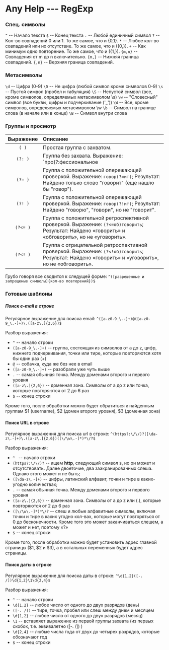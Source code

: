 # Any Help --- RegExp
### Спец. символы

`^` -- Начало текста
`$` -- Конец текста
`.` -- Любой единичный символ
`?` -- Кол-во совпадений 0 или 1. То же самое, что и {0,1}.
`*` -- Любое кол-во совпадений или их отсутствие. То же самое, что и ({0,}).
`+` -- Как минимум одно повторение. То же самое, что и ({1,}).
`{m,n}` -- Совпадения от m до n включительно.
`{m,}` -- Нижняя граница совпадений.
`{,n}` -- Верхняя граница совпадений.


### Метасимволы

`\d` -- Цифра (0-9)
`\D` -- Не цифра (любой символ кроме символов 0-9)
`\s` -- Пустой символ (пробел и табуляция)
`\S` -- Непустой символ (все, кроме символов, определяемых метасимволом \s)
`\w` -- "Словесный" символ (все буквы, цифры и подчеркивание ('_'))
`\W` -- Все, кроме символов, определяемых метасимволом \w
`\b` -- Символ на границе слова (в начале или в конце)
`\B` -- Символ внутри слова


### Группы и просмотр
|Выражение|Описание|
|:-:|:-|
|`( )`|Простая группа с захватом.|
|`(?: )`|Группа без захвата. Выражение: `про(?:фессиональное|движение)`; Результат: Найдены оба слова.|
|`(?= )`|Группа с положительной опережающей проверкой. Выражение: `говор(?=ит)`; Результат: Найдено только слово "говорит" (еще нашло бы "говор").|
|`(?! )`|Группа с положительной опережающей проверкой. Выражение: `говор(?!ит)`; Результат: Найдено "говорю", "говори", но не "говорит".|
|`(?<= )`|Группа с положительной ретроспективной проверкой. Выражение: `(?<=об)говорить`; Результат: Найдено «говорить» и «обговорить», но не «уговорить».|
|`(?<! )`|Группа с отрицательной ретроспективной проверкой. Выражение: `(?<!об)говорить`; Результат: Найдено «говорить» и «уговорить», но не «обговорить».|

Грубо говоря все сводится к следущей форме:
`^([разрешенные и запрещеные символы]{кол-во повторений})$`

### Готовые шаблоны
##### Поиск e-mail в строке
Регулярное выражение для поиска email:
`^([a-z0-9_\.-]+)@([a-z0-9_\.-]+)\.([a-z\.]{2,6})$`

Разбор выражения:
* `^` -- начало строки
* `([a-z0-9_\.-]+)` -- группа, состоящая из символов от a до z, цифр, нижнего подчеркивания, точки или тире, которые повторяются хотя бы один раз (+)
* `@` -- собачка, куда же без нее в email
* `([a-z0-9_\.-]+)` -- разобрали уже чуть выше
* `.` -- самая обычная точка. Между доменами второго и первого уровня
* `([a-z\.]{2,6})` -- доменная зона. Символы от a до z или точка, которые повторяются
от 2 до 6 раз
* `$` -- конец строки

Кроме того, после обработки можно будет обратиться к найденным группам $1 (username), $2 (домен второго уровня), $3 (доменная зона)

#### Поиск URL в строке
Регулярное выражения для поиска url в строке:
`^(https?:\/\/)?([\da-z\.-]+)\.([a-z\.]{2,6})([\/\w\.-]*)*\/?$`

Разбор выражения:
* `^ ` -- начало строки
* `(https?:\/\/)?` -- ищем __http__, следующий символ s, но он может и отсутствовать. Далее двоеточие, два заэкранированных слеша. Однако этого может и не быть;
* `([\da-z\.-]+)` -- цифры, латинский алфавит, точки и тире в каких-угодно количествах;
* `.` -- самая обычная точка. Между доменами второго и первого уровня
* `([a-z\.]{2,6})` -- доменная зона. Символы от a до z или (.), которые повторяются от 2 до 6 раз
* `([\/\w\.-]*)*\/?` -- слеш и любые алфавитные символы, включая точки и тире в каких угодно кол-вах, которые могут повторяться от 0 до бесконечности. Кроме того это может заканчиваться слешем, а может и нет, поэтому «?»
* `$` -- конец строки

Кроме того, после обработки можно будет установить адрес главной страницы ($1, $2 и $3), а в остальных переменных будет адрес страницы.

#### Поиск даты в строке
Регулярное выражение для поиска даты в строке:
`^\d{1,2}([-. /])\d{1,2}\1\d{2,4}$`

Разбор выражения:
* `^` -- начало строки
* `\d{1,2}` -- любое число от одного до двух разрядов (день)
* `([-. /])` -- тире, точка, пробел или слеш между днем и месяцем
* `\d{1,2}` -- любое число от одного до двух разрядов (месяц)
* `\1` -- вставляет выражение из первой группы захвата (из первых скобок, т.е. эквивалетно ([-. /]) )
* `\d{2,4}` -- любые числа года от двух до четырех разрядов, которые обозначают год
* `$` -- конец строки